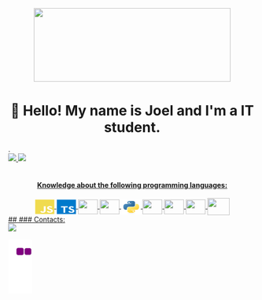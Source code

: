 <div align="center">
  <img src="https://media1.giphy.com/media/VTtANKl0beDFQRLDTh/giphy.gif?cid=ecf05e4721u7dvus8cl3e2g7hdlom8e3y6ttypr1jz6f3tsq&rid=giphy.gif&ct=g" width="400" height="150"> </img>
</div>
<h1 align="center">👋 Hello! My name is Joel and I'm a IT student. </h1>.

<div>
<a href="https://github.com/JoelFigueiras">
<img height="150em" src="https://github-readme-stats.vercel.app/api/top-langs/?username=JoelFigueiras&layout=compact&langs_count=7&theme=dark"/>
<img height="150em" src="https://github-readme-stats.vercel.app/api?username=JoelFigueiras&show_icons=true&theme=dracula&include_all_commits=true&count_private=true"/>
</div>

<div align="center" style="display: inline_block"><br>
 <h4> Knowledge about the following programming languages: </h4>
  <img align="center"  height="30" width="40" src="https://raw.githubusercontent.com/devicons/devicon/master/icons/javascript/javascript-plain.svg">
  <img align="center"  height="30" width="40" src="https://raw.githubusercontent.com/devicons/devicon/master/icons/typescript/typescript-plain.svg">
  <img align="center"  height="30" width="40" src="https://cdn.jsdelivr.net/gh/devicons/devicon/icons/c/c-original.svg" />
  <img align="center"  height="30" width="40" src="https://cdn.jsdelivr.net/gh/devicons/devicon/icons/csharp/csharp-original.svg" />
  <img align="center"  height="30" width="40" src="https://raw.githubusercontent.com/devicons/devicon/master/icons/python/python-original.svg">
  <img align="center"  height="30" width="40" src="https://cdn.jsdelivr.net/gh/devicons/devicon/icons/androidstudio/androidstudio-original.svg" />
  <img align="center"  height="30" width="40" src="https://cdn.jsdelivr.net/gh/devicons/devicon/icons/angularjs/angularjs-original.svg" />
  <img align="center"  height="30" width="40" src="https://cdn.jsdelivr.net/gh/devicons/devicon/icons/postgresql/postgresql-original.svg" />
  <img align="center"  height="35" width="45" src="https://cdn.jsdelivr.net/gh/devicons/devicon/icons/mongodb/mongodb-original-wordmark.svg" />
         

</div>
 ##
 ### Contacts:

<div>
<a href="https://www.linkedin.com/in/joel-figueiras-b81259206/" target="_blank"><img src="https://img.shields.io/badge/-LinkedIn-%230077B5?style=for-the-badge&logo=linkedin&logoColor=white" target="_blank"></a>   
</div>

![Snake animation](https://github.com/JoelFigueiras/JoelFigueiras/blob/output/github-contribution-grid-snake.gif)

